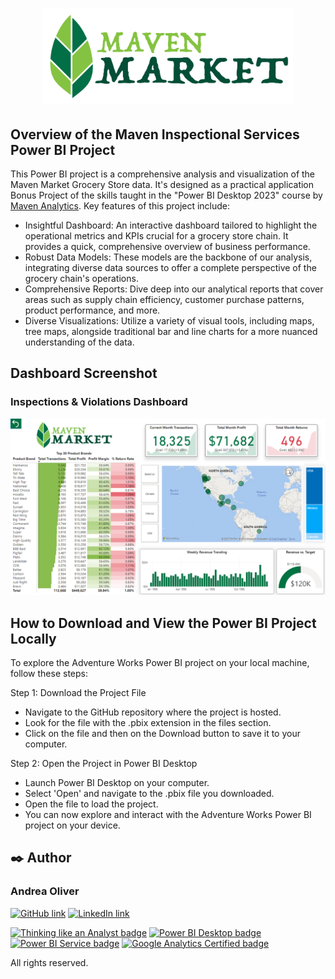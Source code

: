 # <p align="center"><img src="https://github.com/AndreaOliver/MavenMarket-GroceryStoreChain/blob/main/MavenMarket%20Images/logo-maven-market.png" width="400"></p>

## Overview of the Maven Inspectional Services Power BI Project

This Power BI project is a comprehensive analysis and visualization of the Maven Market Grocery Store data. It's designed as a practical application Bonus Project of the skills taught in the "Power BI Desktop 2023" course by [Maven Analytics](https://github.com/MavenAnalytics). Key features of this project include:

- Insightful Dashboard: An interactive dashboard tailored to highlight the operational metrics and KPIs crucial for a grocery store chain. It provides a quick, comprehensive overview of business performance.
- Robust Data Models: These models are the backbone of our analysis, integrating diverse data sources to offer a complete perspective of the grocery chain's operations.
- Comprehensive Reports: Dive deep into our analytical reports that cover areas such as supply chain efficiency, customer purchase patterns, product performance, and more.
- Diverse Visualizations: Utilize a variety of visual tools, including maps, tree maps, alongside traditional bar and line charts for a more nuanced understanding of the data.

## Dashboard Screenshot

### Inspections & Violations Dashboard
<img src="https://github.com/AndreaOliver/MavenMarket-GroceryStoreChain/blob/main/MavenMarket%20Screenshots/MavenMarket-ToplinePerformanceDashboard.png">


## How to Download and View the Power BI Project Locally
To explore the Adventure Works Power BI project on your local machine, follow these steps:

Step 1: Download the Project File
- Navigate to the GitHub repository where the project is hosted.
- Look for the file with the .pbix extension in the files section.
- Click on the file and then on the Download button to save it to your computer.

Step 2: Open the Project in Power BI Desktop
- Launch Power BI Desktop on your computer.
- Select 'Open' and navigate to the .pbix file you downloaded.
- Open the file to load the project.
- You can now explore and interact with the Adventure Works Power BI project on your device.


## ✒️ Author

### Andrea Oliver

<!--- Social Media Links -->
<a href="https://github.com/AndreaOliver"><img src="https://img.shields.io/badge/GitHub-%23121011.svg?style=plastic&logo=github&logoColor=white" alt="GitHub link" height="20"/></a> 
<a href="https://www.linkedin.com/in/andrea--oliver"><img src="https://img.shields.io/badge/LinkedIn-%230077B5.svg?style=plastic&logo=linkedin&logoColor=white" alt="LinkedIn link" height="20"/></a>

<!-- Data Analysis Badges -->
<p>
  <a href="https://certificates.mavenanalytics.io/ffa9bee6-7761-4f13-9ac1-0d4e06608fab"><img src="https://api.accredible.com/v1/frontend/credential_website_embed_image/badge/87325450" alt="Thinking like an Analyst badge" height="100"/></a> 
  <a href="https://certificates.mavenanalytics.io/8b7b46ab-1c06-4d33-b6b6-656cf6ae868c"><img src="https://api.accredible.com/v1/frontend/credential_website_embed_image/badge/88953855" alt="Power BI Desktop badge" height="100"/></a> 
  <a href="https://certificates.mavenanalytics.io/8b7b46ab-1c06-4d33-b6b6-656cf6ae868c"><img src="https://api.accredible.com/v1/frontend/credential_website_embed_image/badge/92426614" alt="Power BI Service badge" height="100"/></a> 
  <a href="https://skillshop.credential.net/1d723be1-6dff-454c-a5dd-f12e2d6d408e"><img src="/assets/Google Analytics Certified.png" alt="Google Analytics Certified badge" height="100"/></a> 
</p>

All rights reserved.

